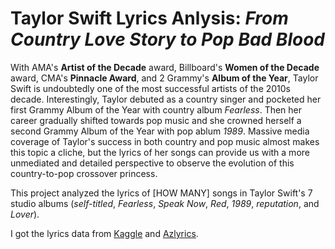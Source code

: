 # Taylor Swift Lyrics Anlysis: *From Country Love Story to Pop Bad Blood*

With AMA's **Artist of the Decade** award, Billboard's **Women of the Decade** award, CMA's **Pinnacle Award**, and 2 Grammy's **Album of the Year**, Taylor Swift is undoubtedly one of the most successful artists of the 2010s decade. Interestingly, Taylor debuted as a country singer and pocketed her first Grammy Album of the Year with country album *Fearless*. Then her career gradually shifted towards pop music and she crowned herself a second Grammy Album of the Year with pop ablum *1989*. Massive media coverage of Taylor's success in both country and pop music almost makes this topic a cliche, but the lyrics of her songs can provide us with a more unmediated and detailed perspective to observe the evolution of this country-to-pop crossover princess.

This project analyzed the lyrics of [HOW MANY] songs in Taylor Swift's 7 studio albums (*self-titled*, *Fearless*, *Speak Now*, *Red*, *1989*, *reputation*, and *Lover*). 

I got the lyrics data from [Kaggle](https://www.kaggle.com/PromptCloudHQ/taylor-swift-song-lyrics-from-all-the-albums) and [Azlyrics](https://www.azlyrics.com/). 
